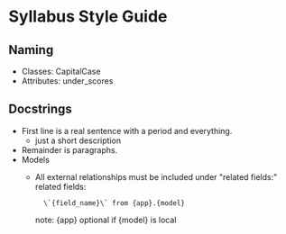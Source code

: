 # Syllabus Style Guide

## Naming
- Classes: CapitalCase
- Attributes: under_scores

## Docstrings
- First line is a real sentence with a period and everything.
    - just a short description
- Remainder is paragraphs.
- Models
    - All external relationships must be included under "related fields:"
        related fields:

            \`{field_name}\` from {app}.{model}

        note: {app} optional if {model} is local
